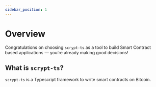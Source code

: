 ```yaml
---
sidebar_position: 1
---
```


# Overview

Congratulations on choosing `scrypt-ts` as a tool to build Smart Contract based applications — you’re already making good decisions!


## What is `scrypt-ts`?

`scrypt-ts` is a Typescript framework to write smart contracts on Bitcoin.



